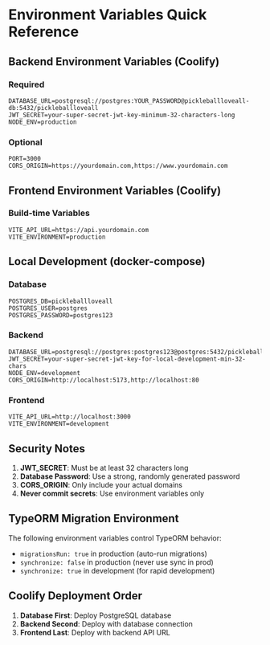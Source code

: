 # Environment Variables Quick Reference

## Backend Environment Variables (Coolify)

### Required

```env
DATABASE_URL=postgresql://postgres:YOUR_PASSWORD@pickleballloveall-db:5432/pickleballloveall
JWT_SECRET=your-super-secret-jwt-key-minimum-32-characters-long
NODE_ENV=production
```

### Optional

```env
PORT=3000
CORS_ORIGIN=https://yourdomain.com,https://www.yourdomain.com
```

## Frontend Environment Variables (Coolify)

### Build-time Variables

```env
VITE_API_URL=https://api.yourdomain.com
VITE_ENVIRONMENT=production
```

## Local Development (docker-compose)

### Database

```env
POSTGRES_DB=pickleballloveall
POSTGRES_USER=postgres
POSTGRES_PASSWORD=postgres123
```

### Backend

```env
DATABASE_URL=postgresql://postgres:postgres123@postgres:5432/pickleballloveall
JWT_SECRET=your-super-secret-jwt-key-for-local-development-min-32-chars
NODE_ENV=development
CORS_ORIGIN=http://localhost:5173,http://localhost:80
```

### Frontend

```env
VITE_API_URL=http://localhost:3000
VITE_ENVIRONMENT=development
```

## Security Notes

1. **JWT_SECRET**: Must be at least 32 characters long
2. **Database Password**: Use a strong, randomly generated password
3. **CORS_ORIGIN**: Only include your actual domains
4. **Never commit secrets**: Use environment variables only

## TypeORM Migration Environment

The following environment variables control TypeORM behavior:

- `migrationsRun: true` in production (auto-run migrations)
- `synchronize: false` in production (never use sync in prod)
- `synchronize: true` in development (for rapid development)

## Coolify Deployment Order

1. **Database First**: Deploy PostgreSQL database
2. **Backend Second**: Deploy with database connection
3. **Frontend Last**: Deploy with backend API URL
